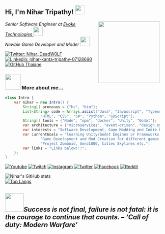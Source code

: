 <h2> Hi, I'm Nihar Tripathy! <img src="https://media0.giphy.com/media/eYHYak52vX8fnYu26C/giphy.gif?cid=790b761110335fa4ba65e6e43aec6069b9fbb0ac8108183b&rid=giphy.gif&ct=s" width="30"></h2>
<img align='right' src="https://yt3.ggpht.com/ytc/AKedOLQSby9YYNm9dkgUqDgr_PoMAHnadObYzXNWQn5CBg=s600-c-k-c0x00ffffff-no-rj-rp-mo" width="200"/>
<p><em>Senior Software Engineer at <a href="https://www.evoketechnologies.com/">Evoke Technologies </a>
<img src="https://www.flaticon.com/free-icon/question_2353678?related_id=2353678" width="30"/>
<br>
Newbie Game Developer and Moder <img src="https://cdn-icons-png.flaticon.com/512/808/808439.png" width="30"> 
</em></p>

[![Twitter: Nihar_DeadW0LF](https://img.shields.io/twitter/follow/Nihar_DeadW0LF?style=social)](https://twitter.com/Nihar_DeadW0LF)
[![Linkedin: nihar-kanta-tripathy-07128660](https://img.shields.io/badge/-Nihar-blue?style=flat-square&logo=Linkedin&logoColor=white&link=https://www.linkedin.com/in/nihar-kanta-tripathy-07128660/)](https://www.linkedin.com/in/nihar-kanta-tripathy-07128660/)
[![GitHub Thaiane](https://img.shields.io/github/followers/Niharkanta1?label=follow&style=social)](https://github.com/Niharkanta1)


### <img src="https://cdn-icons-png.flaticon.com/512/943/943579.png" width="50"> More about me...  

```java
class Intro {
    var nihar = new Intro() {
        String[] pronouns = {"he", "him"};
        List<String> code = Arrays.asList("Java", "Javascript", "Typescript",
                "HTML", "CSS", "C#", "Python", "GDScript");
        String[] tools = {"Node", "npm", "docker", "Unity", "Godot"};
        var architecture = {"microservices", "event-driven", "design system pattern"};
        var interests = "Software Development, Game Modding and Indie Game Development";
        var currentGoals = "learning Unity/Godot Engines or Frameworks for " +
                "Game Development and Mod Creation for different games like SP-Tarkov, " +
                "Project Zomboid, Anno1800, Cities Skylines etc.";
        var links = "Links below!!!";
    };
}
```
[![Youtube](https://img.shields.io/badge/YouTube-FF0000?style=for-the-badge&logo=youtube&logoColor=white)](https://www.youtube.com/channel/UCMNGQfwiucoIBmDmMGtnEdA)
[![Twitch](	https://img.shields.io/badge/Twitch-9146FF?style=for-the-badge&logo=twitch&logoColor=white)](https://www.twitch.tv/deacondeadwolf)
[![Instagram](https://img.shields.io/badge/Instagram-E4405F?style=for-the-badge&logo=instagram&logoColor=white)](https://www.instagram.com/nihar_deadw0lf/)
[![Twitter](https://img.shields.io/badge/Twitter-1DA1F2?style=for-the-badge&logo=twitter&logoColor=white)](https://twitter.com/Nihar_DeadW0LF)
[![Facebook](https://img.shields.io/badge/Facebook-1877F2?style=for-the-badge&logo=facebook&logoColor=white)](https://www.facebook.com/Niharkanta1)
[![Reddit](https://img.shields.io/badge/Reddit-FF4500?style=for-the-badge&logo=reddit&logoColor=white)](https://www.reddit.com/user/niharkanta1)



![Nihar's GitHub stats](https://github-readme-stats.vercel.app/api?username=niharkanta1&hide=contribs,prs&show_icons=true&theme=onedark)
<br>
[![Top Langs](https://github-readme-stats.vercel.app/api/top-langs/?username=niharkanta1&langs_count=8&layout=compact)](https://github.com/anuraghazra/github-readme-stats)

<img src="https://cdn-icons.flaticon.com/png/512/738/premium/738880.png?token=exp=1642430691~hmac=e85937524df975afe59b7f5980f5ea6f" width="60"><em><b>Success is not final, failure is not fatal: it is the courage to continue that counts.</b> – ‘Call of duty: Modern Warfare’</em>
---
